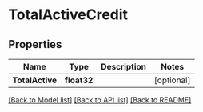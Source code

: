 # TotalActiveCredit

## Properties

Name | Type | Description | Notes
------------ | ------------- | ------------- | -------------
**TotalActive** | **float32** |  | [optional] 

[[Back to Model list]](../README.md#documentation-for-models) [[Back to API list]](../README.md#documentation-for-api-endpoints) [[Back to README]](../README.md)


